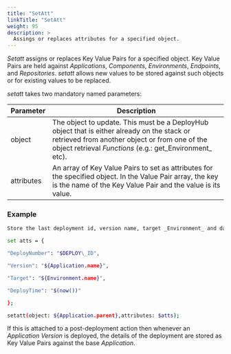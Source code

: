 ```yaml
---
title: "SetAtt"
linkTitle: "SetAtt"
weight: 95
description: >
  Assings or replaces attributes for a specified object. 
---
```


_Setatt_ assigns or replaces Key Value Pairs for a specified object. Key Value Pairs are held against _Applications_, _Components_, _Environments_, _Endpoints_, and _Repositories_. _setatt_ allows new values to be stored against such objects or for existing values to be replaced.

_setatt_ takes two mandatory named parameters:

| Parameter  | Description                                                                                                                                                                                              |
|------------|----------------------------------------------------------------------------------------------------------------------------------------------------------------------------------------------------------|
| object     | The object to update. This must be a DeployHub object that is either already on the stack or retrieved from another object or from one of the object retrieval _Functions_ (e.g.: get_Environment_ etc). |
| attributes | An array of Key Value Pairs to set as attributes for the specified object. In the Value Pair array, the key is the name of the Key Value Pair and the value is its value.                                |

### Example

```bash
Store the last deployment id, version name, target _Environment_ and date/time stamp against the parent (base) version of the deployed _Application_.

set atts = {

"DeployNumber": "$DEPLOY\_ID",

"Version": "${Application.name}",

"Target": "${Environment.name}",

"DeployTime": "$(now())"

};

setatt(object: ${Application.parent},attributes: $atts);
```

If this is attached to a post-deployment action then whenever an _Application Version_ is deployed, the details of the deployment are stored as Key Value Pairs against the base _Application_.
